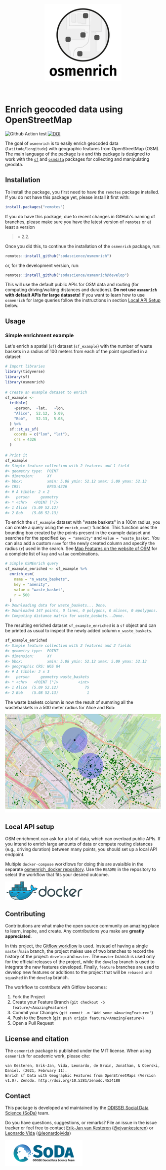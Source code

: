 <p align="center">
  <img src="man/figures/logo.png" width="250px"></img>
  <!-- badges: start
  <br/>
  <span>
    <a href="https://travis-ci.org/vankesteren/tensorsem"><img src="https://travis-ci.org/vankesteren/tensorsem.svg?branch=master"></img></a>
    <a href="https://zenodo.org/badge/latestdoi/168356695"><img src="https://zenodo.org/badge/168356695.svg" alt="DOI"></a>
    [![R build status](https://github.com/sodascience/osmenrich/workflows/R-CMD-check/badge.svg)](https://github.com/sodascience/osmenrich/actions)
    [![Codecov test coverage](https://codecov.io/gh/sodascience/osmenrich/branch/master/graph/badge.svg)](https://codecov.io/gh/sodascience/osmenrich?branch=master)
  </span>
  badges: end -->
</p>
<br/>

# Enrich geocoded data using OpenStreetMap

![Github Action test](https://github.com/sodascience/osmenrich/workflows/R-CMD-check/badge.svg) [![DOI](https://zenodo.org/badge/337555188.svg)](https://zenodo.org/badge/latestdoi/337555188)

The goal of `osmenrich` is to easily enrich geocoded data
(`latitude`/`longitude`) with geographic features from OpenStreetMap (OSM).
The main language of the package is `R` and this package is designed to work
with the [`sf`](https://r-spatial.github.io/sf/) and [`osmdata`](
https://cran.r-project.org/web/packages/osmdata/vignettes/osmdata.html)
packages for collecting and manipulating geodata.

## Installation

To install the package, you first need to have the `remotes` package installed.
If you do not have this package yet, please install it first with:

```r
install.packages("remotes")
```

If you do have this package, due to recent changes in GitHub's naming of branches,
please make sure you have the latest version of `remotes` or at least a version
>= 2.2.

Once you did this, to continue the installation of the `osmenrich` package, run:

```r
remotes::install_github("sodascience/osmenrich")
```

or, for the development version, run:

```r
remotes::install_github("sodascience/osmenrich@develop")
```

This will use the default public APIs for OSM data and routing (for computing
driving/walking distances and durations). __Do not use `osmenrich` with
default APIs for large datasets!__ If you want to learn how to use `osmenrich`
for large queries follow the instructions in section
[Local API Setup](#local-api-setup) below.

## Usage

### Simple enrichment example

Let's enrich a spatial (`sf`) dataset (`sf_example`) with the number of waste
baskets in a radius of 100 meters from each of the point specified in a
dataset:

```r
# Import libraries
library(tidyverse)
library(sf)
library(osmenrich)

# Create an example dataset to enrich
sf_example <-
  tribble(
    ~person,  ~lat,   ~lon,
    "Alice",  52.12,  5.09,
    "Bob",    52.13,  5.08,
  ) %>%
  sf::st_as_sf(
    coords = c("lon", "lat"),
    crs = 4326
  )

# Print it
sf_example
#> Simple feature collection with 2 features and 1 field
#> geometry type:  POINT
#> dimension:      XY
#> bbox:           xmin: 5.08 ymin: 52.12 xmax: 5.09 ymax: 52.13
#> CRS:            EPSG:4326
#> # A tibble: 2 x 2
#>   person     geometry
#> * <chr>   <POINT [°]>
#> 1 Alice  (5.09 52.12)
#> 2 Bob    (5.08 52.13)
```

To enrich the `sf_example` dataset with "waste baskets" in a 100m radius, you
can create a query using the `enrich_osm()` function. This function uses the
bounding box created by the points present in the example dataset and searches
for the specified `key = "amenity"` and `value = "waste_basket`. You can also add a
custom `name` for the newly created column and specify the radius (`r`) used
in the search. See
[Map Features on the website of OSM](https://wiki.openstreetmap.org/wiki/Map_features)
for a complete list of `key` and `value` combinations.

```r
# Simple OSMEnrich query
sf_example_enriched <- sf_example %>%
  enrich_osm(
    name = "n_waste_baskets",
    key = "amenity",
    value = "waste_basket",
    r = 500
  )
#> Downloading data for waste_baskets... Done.
#> Downloaded 147 points, 0 lines, 0 polygons, 0 mlines, 0 mpolygons.
#> Computing distance matrix for waste_baskets...Done.
```

The resulting enriched dataset `sf_example_enriched` is a `sf` object and can be printed as usual
to inspect the newly added column `n_waste_baskets`.

```r
sf_example_enriched
#> Simple feature collection with 2 features and 2 fields
#> geometry type:  POINT
#> dimension:      XY
#> bbox:           xmin: 5.08 ymin: 52.12 xmax: 5.09 ymax: 52.13
#> geographic CRS: WGS 84
#> # A tibble: 2 x 3
#>   person     geometry waste_baskets
#> * <chr>   <POINT [°]>         <int>
#> 1 Alice  (5.09 52.12)            75
#> 2 Bob    (5.08 52.13)             1
```

The waste baskets column is now the result of summing all the wastebaskets in a 500 meter radius for Alice and Bob:
![](man/figures/example_wastebaskets_r500.png)

## Local API setup

OSM enrichment can ask for a lot of data, which can overload public APIs. If
you intend to enrich large amounts of data or compute routing distances (e.g.,
driving duration) between many points, you should set up a local API endpoint.

Multiple `docker-compose` workflows for doing this are avaialble in the separate
[osmenrich_docker
repository](https://github.com/sodascience/osmenrich_docker). Use the `README`
in the repository to select the workflow that fits your desired outcome.

<img src="man/figures/docker.png" width="250px"></img>

<!-- CONTRIBUTING -->
## Contributing

Contributions are what make the open source community an amazing place to
learn, inspire, and create. Any contributions you make are **greatly
appreciated**.

In this project, the [Gitflow workflow](https://nvie.com/posts/a-successful-git-branching-model/)
is used. Instead of having a single `master`/`main`
branch, the project makes use of two branches to record the history of the
project: `develop` and `master`. The `master` branch is used only for the
official releases of the project, while the `develop` branch is used to
integrate the new features developed. Finally, `feature` branches are used to
develop new features or additions to the project that will be `rebased and squashed`
in the `develop` branch.

The workflow to contribute with Gitflow becomes:

1. Fork the Project
2. Create your Feature Branch (`git checkout -b feature/<AmazingFeature>`)
3. Commit your Changes (`git commit -m 'Add some <AmazingFeature>'`)
4. Push to the Branch (`git push origin feature/<AmazingFeature>`)
5. Open a Pull Request

## License and citation

The `osmenrich` package is published under the MIT license. When using
`osmenrich` for academic work, please cite:

```
van Kesteren, Erik-Jan, Vida, Leonardo, de Bruin, Jonathan, & Oberski, Daniel. (2021, February 11).
Enrich sf Data with Geographic Features from OpenStreetMaps (Version v1.0). Zenodo. http://doi.org/10.5281/zenodo.4534188
```

<!-- CONTACT -->
## Contact

This package is developed and maintained by the [ODISSEI Social Data Science
(SoDa)](https://odissei-data.nl/nl/soda/) team.

Do you have questions, suggestions, or remarks? File an issue in the issue
tracker or feel free to contact [Erik-Jan van
Kesteren](https://github.com/vankesteren)
([@ejvankesteren](https://twitter.com/ejvankesteren)) or [Leonardo
Vida](https://github.com/leonardovida)
([@leonardojvida](https://twitter.com/leonardojvida))

<img src="man/figures/word_colour-l.png" width="250px"></img>
